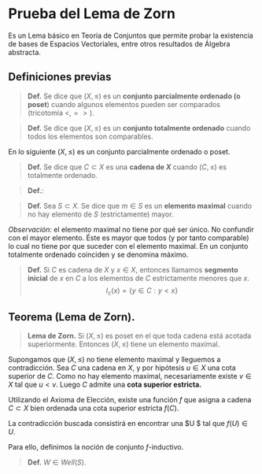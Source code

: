 # Prueba del Lema de Zorn

Es un Lema básico en Teoría de Conjuntos que permite probar la existencia de bases de Espacios Vectoriales, entre otros resultados de Álgebra abstracta.

## Definiciones previas

> **Def.** Se dice que $(X, \leq)$ es un **conjunto parcialmente ordenado (o poset**) cuando algunos elementos pueden ser comparados (tricotomía $\lt, = \gt)$.

> **Def.**  Se dice que $(X, \leq)$ es un **conjunto totalmente ordenado** cuando todos los elementos son comparables.

En lo siguiente $(X, \leq)$ es un conjunto parcialmente ordenado o poset.

> **Def.** Se dice que $C \subset X$ es una **cadena de $X$** cuando $(C, \leq)$ es totalmente ordenado.

> **Def.**: 

> **Def.** Sea $S \subset X$. Se dice que $m \in S$ es un **elemento maximal** cuando no hay elemento de $S$ (estrictamente) mayor.

*Observación:* el elemento maximal no tiene por qué ser único. No confundir con el mayor elemento. Éste es mayor que todos (y por tanto comparable) lo cual no tiene por que suceder con el elemento maximal.
En un conjunto totalmente ordenado coinciden y se denomina máximo.

> **Def.** Si $C$ es cadena de $X$ y $x \in X$, entonces llamamos **segmento inicial** de $x$ en $C$ a los elementos de $C$ estrictamente menores que $x$.
$$
    I_c(x) = \{y \in C : y \lt x\}
$$

## Teorema (Lema de Zorn). 

> **Lema de Zorn.** Si $(X, \leq)$ es poset en el que toda cadena está acotada superiormente. Entonces $(X, \leq)$ tiene un elemento maximal.

Supongamos que $(X, \leq)$ no tiene elemento maximal y lleguemos a contradicción. Sea $C$ una cadena en $X$, y por hipótesis $u \in X$ una cota superior de $C$. Como no hay elemento maximal, necesariamente existe $v \in X$ tal que $u \lt v$. Luego $C$ admite una **cota superior estricta.**

Utilizando el Axioma de Elección, existe una función $f$ que asigna a cadena $C \subset X$ bien ordenada una cota superior estricta $f(C)$.

La contradicción buscada consistirá en encontrar una $U \$ tal que $f(U) \in U$.

Para ello, definimos la noción de conjunto $f$-inductivo.

> **Def.** $W \in Well(S)$.
